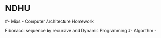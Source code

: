 # NDHU
#- Mips - Computer Architecture Homework

   Fibonacci sequence by recursive and Dynamic Programming 
#- Algorithm -
